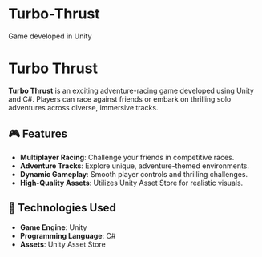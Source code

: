 # Turbo-Thrust
Game developed in Unity
# Turbo Thrust 

**Turbo Thrust** is an exciting adventure-racing game developed using Unity and C#. Players can race against friends or embark on thrilling solo adventures across diverse, immersive tracks.

## 🎮 Features
- **Multiplayer Racing**: Challenge your friends in competitive races.
- **Adventure Tracks**: Explore unique, adventure-themed environments.
- **Dynamic Gameplay**: Smooth player controls and thrilling challenges.
- **High-Quality Assets**: Utilizes Unity Asset Store for realistic visuals.

## 🔧 Technologies Used
- **Game Engine**: Unity
- **Programming Language**: C#
- **Assets**: Unity Asset Store
 
 
